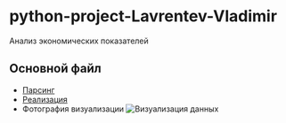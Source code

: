 # python-project-Lavrentev-Vladimir
Анализ экономических показателей
## Основной файл

- [Парсинг](https://nbviewer.org/github/vladimirlavrentyev/python-project-Lavrentev-Vladimir/blob/main/main.py)
- [Реализация](https://nbviewer.org/github/vladimirlavrentyev/python-project-Lavrentev-Vladimir/blob/main/result.ipynb)
- Фотография визуализации
![Визуализация данных](https://github.com/vladimirlavrentyev/python-project-Lavrentev-Vladimir/assets/136271388/0cb8ab1c-cea0-4075-b71f-10f0e4cd1d04)
